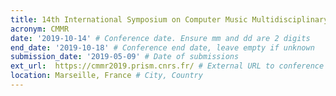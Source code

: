 ```yaml
---
title: 14th International Symposium on Computer Music Multidisciplinary Research CMMR 2019
acronym: CMMR
date: '2019-10-14' # Conference date. Ensure mm and dd are 2 digits
end_date: '2019-10-18' # Conference end date, leave empty if unknown
submission_date: '2019-05-09' # Date of submissions
ext_url:  https://cmmr2019.prism.cnrs.fr/ # External URL to conference website
location: Marseille, France # City, Country
---
```

